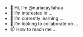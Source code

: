 - 👋 Hi, I’m @nuriacayllahua
- 👀 I’m interested in ...
- 🌱 I’m currently learning ...
- 💞️ I’m looking to collaborate on ...
- 📫 How to reach me ...

<!---
nuriacayllahua/nuriacayllahua is a ✨ special ✨ repository because its `README.md` (this file) appears on your GitHub profile.
You can click the Preview link to take a look at your changes.
--->
